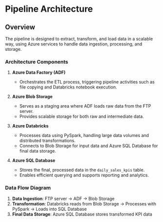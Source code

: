 # Pipeline Architecture

## Overview
The pipeline is designed to extract, transform, and load data in a scalable way, using Azure services to handle data ingestion, processing, and storage.

### Architecture Components

1. **Azure Data Factory (ADF)**
   - Orchestrates the ETL process, triggering pipeline activities such as file copying and Databricks notebook execution.

2. **Azure Blob Storage**
   - Serves as a staging area where ADF loads raw data from the FTP server.
   - Provides scalable storage for both raw and intermediate data.

3. **Azure Databricks**
   - Processes data using PySpark, handling large data volumes and distributed transformations.
   - Connects to Blob Storage for input data and Azure SQL Database for final data storage.

4. **Azure SQL Database**
   - Stores the final, processed data in the `daily_sales_kpis` table.
   - Enables efficient querying and supports reporting and analytics.

### Data Flow Diagram
1. **Data Ingestion**: FTP server → ADF → Blob Storage
2. **Transformation**: Databricks reads from Blob Storage → Processes with PySpark → Loads into SQL Database
3. **Final Data Storage**: Azure SQL Database stores transformed KPI data
